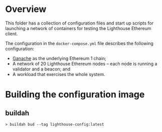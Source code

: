 # Overview

This folder has a collection of configuration files and start up scripts for launching a network of containers for testing the Lighthouse Ethereum client.

The configuration in the `docker-compose.yml` file describes the following configuration:

* [Ganache](https://www.trufflesuite.com/ganache) as the underlying Ethereum 1 chain;
* A network of 20 Lighthouse Ethereum nodes – each node is running a validator and a beacon; and
* A workload that exercises the whole system.

# Building the configuration image

## buildah

```
> buildah bud --tag lighthouse-config:latest
```

